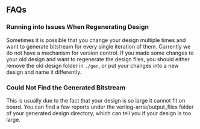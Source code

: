 ## FAQs

### Running into Issues When Regenerating Design
Sometimes it is possible that you change your design multiple times and want to
generate bitstream for every single iteration of them. Currently we do not have
a mechanism for version control. If you made some changes to your old design and
want to regenerate the design files, you should either remove the old design
folder in `./gen`, or put your changes into a new design and name it
differently. 

### Could Not Find the Generated Bitstream
This is usually due to the fact that your design is so large it cannot fit on
board. You can find a few reports under the verilog-arria/output_files folder of your
generated design directory, which can tell you if your design is too large. 
